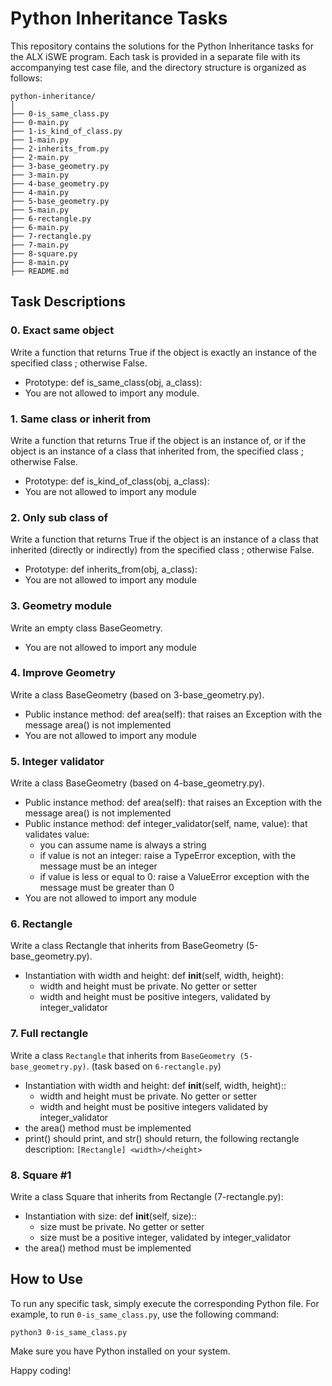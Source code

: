 # Python Inheritance Tasks
This repository contains the solutions for the Python Inheritance tasks for the ALX iSWE program. Each task is provided in a separate file with its accompanying test case file, and the directory structure is organized as follows:


```
python-inheritance/
│
├── 0-is_same_class.py
├── 0-main.py
├── 1-is_kind_of_class.py
├── 1-main.py
├── 2-inherits_from.py
├── 2-main.py
├── 3-base_geometry.py
├── 3-main.py
├── 4-base_geometry.py
├── 4-main.py
├── 5-base_geometry.py
├── 5-main.py
├── 6-rectangle.py
├── 6-main.py
├── 7-rectangle.py
├── 7-main.py
├── 8-square.py
├── 8-main.py
├── README.md
```
## Task Descriptions
### 0. Exact same object
Write a function that returns True if the object is exactly an instance of the specified class ; otherwise False.

* Prototype: def is_same_class(obj, a_class):
* You are not allowed to import any module.

### 1. Same class or inherit from
Write a function that returns True if the object is an instance of, or if the object is an instance of a class that inherited from, the specified class ; otherwise False.

* Prototype: def is_kind_of_class(obj, a_class):
* You are not allowed to import any module

### 2. Only sub class of
Write a function that returns True if the object is an instance of a class that inherited (directly or indirectly) from the specified class ; otherwise False.

* Prototype: def inherits_from(obj, a_class):
* You are not allowed to import any module

### 3. Geometry module
Write an empty class BaseGeometry.

* You are not allowed to import any module

### 4. Improve Geometry
Write a class BaseGeometry (based on 3-base_geometry.py).

* Public instance method: def area(self): that raises an Exception with the message area() is not implemented
* You are not allowed to import any module

### 5. Integer validator
Write a class BaseGeometry (based on 4-base_geometry.py).

* Public instance method: def area(self): that raises an Exception with the message area() is not implemented
* Public instance method: def integer_validator(self, name, value): that validates value:
    * you can assume name is always a string
    * if value is not an integer: raise a TypeError exception, with the message <name> must be an integer
    * if value is less or equal to 0: raise a ValueError exception with the message <name> must be greater than 0
* You are not allowed to import any module

### 6. Rectangle
Write a class Rectangle that inherits from BaseGeometry (5-base_geometry.py).

* Instantiation with width and height: def __init__(self, width, height):
    * width and height must be private. No getter or setter
    * width and height must be positive integers, validated by integer_validator

### 7. Full rectangle
Write a class `Rectangle` that inherits from `BaseGeometry (5-base_geometry.py)`. (task based on `6-rectangle.py`)

* Instantiation with width and height: def __init__(self, width, height)::
    * width and height must be private. No getter or setter
    * width and height must be positive integers validated by integer_validator
* the area() method must be implemented
* print() should print, and str() should return, the following rectangle description: `[Rectangle] <width>/<height>`

### 8. Square #1
Write a class Square that inherits from Rectangle (7-rectangle.py):

* Instantiation with size: def __init__(self, size)::
    * size must be private. No getter or setter
    * size must be a positive integer, validated by integer_validator
* the area() method must be implemented


## How to Use
To run any specific task, simply execute the corresponding Python file. For example, to run `0-is_same_class.py`, use the following command:

`python3 0-is_same_class.py`

Make sure you have Python installed on your system.

Happy coding!